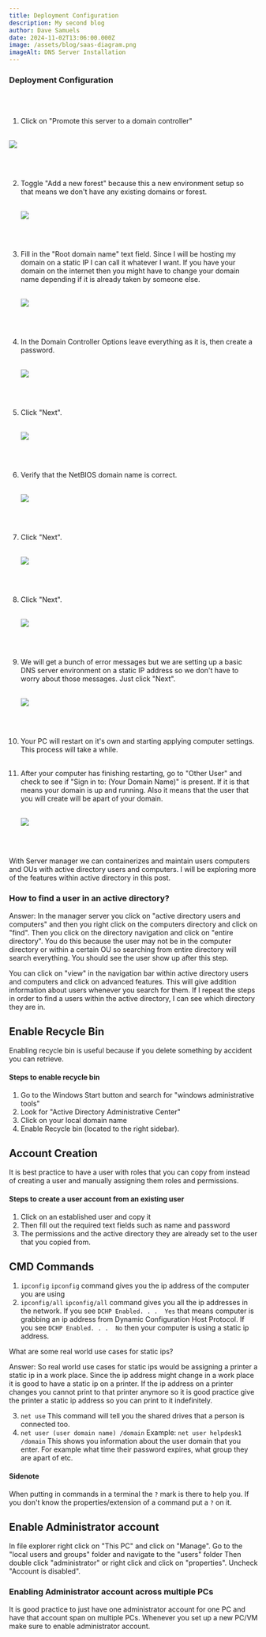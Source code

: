 ```yaml
---
title: Deployment Configuration
description: My second blog
author: Dave Samuels
date: 2024-11-02T13:06:00.000Z
image: /assets/blog/saas-diagram.png
imageAlt: DNS Server Installation
---
```

### Deployment Configuration

<br>
<br>

1. Click on "Promote this server to a domain controller"
   <br>
   <br>



![](/assets/blog/dns-server-setup-1.png)

<br>
<br>

2. Toggle "Add a new forest" because this a new environment setup so that means we don't have any existing domains or forest.
   <br>
   <br>


   ![](/assets/blog/dns-server-setup-2.png)


   <br>
   <br>
3. Fill in the "Root domain name" text field. Since I will be hosting my domain on a static IP I can call it whatever I want. If you have your domain on the internet then you might have to change your domain name depending if it is already taken by someone else.
   <br>
   <br>


   ![](/assets/blog/dns-server-setup-3.png)


   <br>
   <br>
4. In the Domain Controller Options leave everything as it is, then create a password.
   <br>
   <br>


   ![](/assets/blog/dns-server-setup-4.png)


   <br>
   <br>
5. Click "Next".
   <br>
   <br>


   ![](/assets/blog/dns-server-setup-5.png)


   <br>
   <br>
6. Verify that the NetBIOS domain name is correct.
   <br>
   <br>


   ![](/assets/blog/dns-server-setup-6.png)


   <br>
   <br>
7. Click "Next".
   <br>
   <br>


   ![](/assets/blog/dns-server-setup-7.png)


   <br>
   <br>
8. Click "Next".
   <br>
   <br>


   ![](/assets/blog/dns-server-setup-8.png)


   <br>
   <br>
9. We will get a bunch of error messages but we are setting up a basic DNS server environment on a static IP address so we don't have to worry about those messages. Just click "Next".
   <br>
   <br>


   ![](/assets/blog/dns-server-setup-9.png)

   <br>
   <br>
10. Your PC will restart on it's own and starting applying computer settings. This process will take a while.
    <br>
    <br>
11. After your computer has finishing restarting, go to "Other User" and check to see if  "Sign in to: (Your Domain Name)" is present. If it is that means your domain is up and running. Also it means that the user that you will create will be apart of your domain.
    <br>
    <br>


    ![](/assets/blog/dns-button.png)


    <br>
    <br>

With Server manager we can containerizes and maintain users computers and OUs with active directory users and computers. I will be exploring more of the features within active directory in this post.

### How to find a user in an active directory?

 Answer: In the manager server you click on "active directory users and computers" and then you right click on the computers directory and click on "find". Then you click on the directory navigation and click on "entire directory". You do this because the user may not be in the computer directory or within a certain OU so searching from entire directory will search everything. You should see the user show up after this step.

You can click on "view" in the navigation bar within active directory users and computers and click on advanced features. This will give addition information about users whenever you search for them. If I repeat the steps in order to find a users within the active directory, I can see which directory they are in. 

## Enable Recycle Bin

Enabling recycle bin is useful because if you delete something by accident you can retrieve.

#### Steps to enable recycle bin

1. Go to the Windows Start button and search for "windows administrative tools"
2. Look for "Active Directory Administrative Center"
3. Click on your local domain name
4. Enable Recycle bin (located to the right sidebar).

## Account Creation

It is best practice to have a user with roles that you can copy from instead of creating a user and manually assigning them roles and permissions.

#### Steps to create a user account from an existing user

1. Click on an established user and copy it
2. Then fill out the required text fields such as name and password
3. The permissions and the active directory they are already set to the user that you copied from.

## CMD Commands

1. `ipconfig` 
   `ipconfig` command gives you the ip address of the computer you are using
2. `ipconfig/all`
   `ipconfig/all` command gives you all the ip addresses in the network.
   If you see `DCHP Enabled. . .  Yes`  that means computer is grabbing an ip address from Dynamic Configuration Host Protocol. 
   If you see `DCHP Enabled. . .  No` then your computer is using a static ip address.

What are some real world use cases for static ips?

Answer: So real world use cases for static ips would be assigning a printer a static ip in a work place. Since the ip address might change in a work place it is good to have a static ip on a printer. If the ip address on a printer changes you cannot print to that printer anymore so it is good practice give the printer a static ip address so you can print to it indefinitely.

3. `net use` 
   This command will tell you the shared drives that a person is connected too.
4. `net user (user domain name) /domain`
   Example: `net user helpdesk1 /domain`
   This shows you information about the user domain that you enter. For example what time their password expires, what group they are apart of etc.

#### Sidenote

When putting in commands in a terminal the `?` mark is there to help you. If you don't know the properties/extension of a command put a `?` on it.

## Enable Administrator account

In file explorer right click on "This PC" and click on "Manage".
Go to the "local users and groups" folder and navigate to the "users" folder
Then double click "administrator" or right click and click on "properties".
Uncheck "Account is disabled".

### Enabling Administrator account across multiple PCs

It is good practice to just have one administrator account for one PC and have that account span on multiple PCs. Whenever you set up a new PC/VM make sure to enable administrator account.
